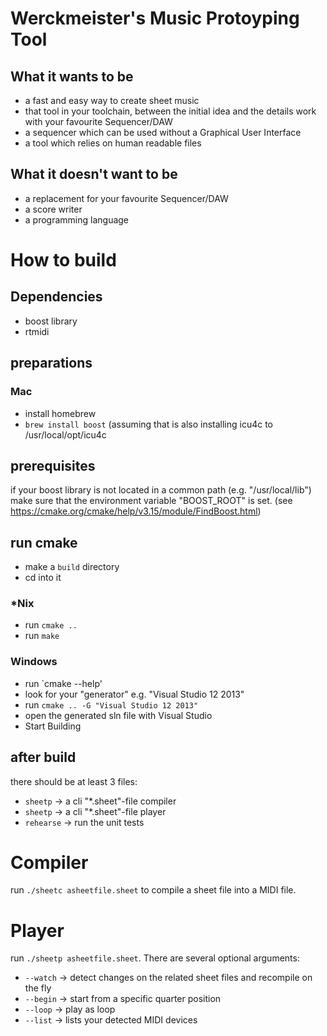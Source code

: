 # Werckmeister's Music Protoyping Tool

## What it wants to be
* a fast and easy way to create sheet music
* that tool in your toolchain, between the initial idea and the details work with your favourite Sequencer/DAW
* a sequencer which can be used without a Graphical User Interface
* a tool which relies on human readable files


## What it doesn't want to be
* a replacement for your favourite Sequencer/DAW
* a score writer
* a programming language
 
 
 
 
# How to build 
## Dependencies
- boost library
- rtmidi

## preparations
### Mac
 - install homebrew
 - `brew install boost` (assuming that is also installing icu4c to /usr/local/opt/icu4c
## prerequisites
if your boost library is not located in a common path (e.g. "/usr/local/lib") make sure that the 
environment variable "BOOST_ROOT" is set. (see https://cmake.org/cmake/help/v3.15/module/FindBoost.html)
## run cmake
- make a `build` directory
- cd into it
### *Nix
- run `cmake ..`
- run `make`
### Windows
- run `cmake --help' 
- look for your "generator" e.g. "Visual Studio 12 2013"
- run `cmake .. -G "Visual Studio 12 2013"`
- open the generated sln file with Visual Studio
- Start Building
## after build
there should be at least 3 files:
- `sheetp` -> a cli "*.sheet"-file compiler
- `sheetp` -> a cli "*.sheet"-file player
- `rehearse` -> run the unit tests

# Compiler
run `./sheetc asheetfile.sheet` to compile a sheet file into a MIDI file.

# Player
run `./sheetp asheetfile.sheet`.
There are several optional arguments:
- `--watch` -> detect changes on the related sheet files and recompile on the fly
- `--begin` -> start from a specific quarter position
- `--loop` -> play as loop
- `--list` -> lists your detected MIDI devices

